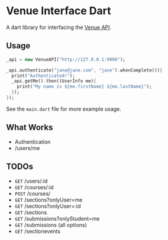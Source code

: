# Venue Interface Dart

A dart library for interfacing the [Venue API](github.com/rcos/venue).

## Usage

```dart
_api = new VenueAPI("http://127.0.0.1:9000");

_api.authenticate("jane@jane.com", "jane").whenComplete((){
  print("Authenticated!");
  _api.getMe().then((UserInfo me){
    print("My name is ${me.firstName} ${me.lastName}");
  });
});

```

See the `main.dart` file for more example usage.

## What Works

* Authentication
* /users/me

## TODOs

* `GET` /users/:id
* `GET` /courses/:id
* `POST` /courses/
* `GET` /sections?onlyUser=me
* `GET` /sections?onlyUser=:id
* `GET` /sections
* `GET` /submissions?onlyStudent=me
* `GET` /submissions (all options)
* `GET` /sectionevents
